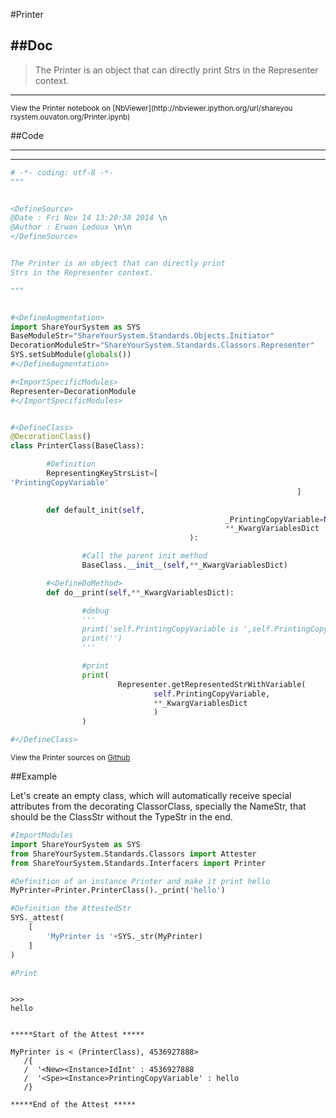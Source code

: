 

<!--
FrozenIsBool False
-->

#Printer

##Doc
----


>
> The Printer is an object that can directly print
> Strs in the Representer context.
>
>

----

<small>
View the Printer notebook on [NbViewer](http://nbviewer.ipython.org/url/shareyou
rsystem.ouvaton.org/Printer.ipynb)
</small>




<!--
FrozenIsBool False
-->

##Code

----

<ClassDocStr>

----

```python
# -*- coding: utf-8 -*-
"""


<DefineSource>
@Date : Fri Nov 14 13:20:38 2014 \n
@Author : Erwan Ledoux \n\n
</DefineSource>


The Printer is an object that can directly print
Strs in the Representer context.

"""


#<DefineAugmentation>
import ShareYourSystem as SYS
BaseModuleStr="ShareYourSystem.Standards.Objects.Initiator"
DecorationModuleStr="ShareYourSystem.Standards.Classors.Representer"
SYS.setSubModule(globals())
#</DefineAugmentation>

#<ImportSpecificModules>
Representer=DecorationModule
#</ImportSpecificModules>


#<DefineClass>
@DecorationClass()
class PrinterClass(BaseClass):

        #Definition
        RepresentingKeyStrsList=[
'PrintingCopyVariable'
                                                                ]

        def default_init(self,
                                                _PrintingCopyVariable=None,
                                                **_KwargVariablesDict
                                        ):

                #Call the parent init method
                BaseClass.__init__(self,**_KwargVariablesDict)

        #<DefineDoMethod>
        def do__print(self,**_KwargVariablesDict):

                #debug
                '''
                print('self.PrintingCopyVariable is ',self.PrintingCopyVariable)
                print('')
                '''

                #print
                print(
                        Representer.getRepresentedStrWithVariable(
                                self.PrintingCopyVariable,
                                **_KwargVariablesDict
                                )
                )

#</DefineClass>


```

<small>
View the Printer sources on <a href="https://github.com/Ledoux/ShareYourSystem/t
ree/master/Pythonlogy/ShareYourSystem/Objects/Printer"
target="_blank">Github</a>
</small>




<!---
FrozenIsBool True
-->

##Example

Let's create an empty class, which will automatically receive
special attributes from the decorating ClassorClass,
specially the NameStr, that should be the ClassStr
without the TypeStr in the end.

```python
#ImportModules
import ShareYourSystem as SYS
from ShareYourSystem.Standards.Classors import Attester
from ShareYourSystem.Standards.Interfacers import Printer

#Definition of an instance Printer and make it print hello
MyPrinter=Printer.PrinterClass()._print('hello')

#Definition the AttestedStr
SYS._attest(
    [
        'MyPrinter is '+SYS._str(MyPrinter)
    ]
)

#Print



```


```console
>>>
hello


*****Start of the Attest *****

MyPrinter is < (PrinterClass), 4536927888>
   /{
   /  '<New><Instance>IdInt' : 4536927888
   /  '<Spe><Instance>PrintingCopyVariable' : hello
   /}

*****End of the Attest *****



```

